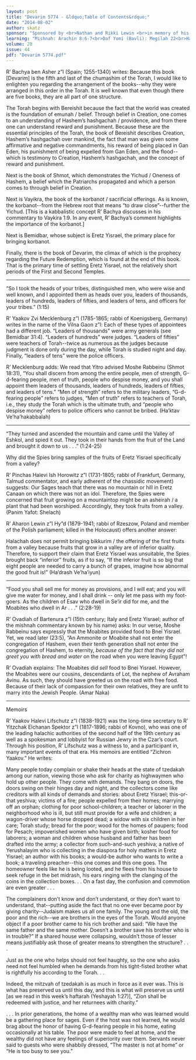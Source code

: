 ```yaml
---
layout: post
title: "Devarim 5774 - &ldquo;Table of Contents&rdquo;"
date: "2014-08-02"
author: skatz
sponsor: "Sponsored by <br>Nathan and Rikki Lewin <br>in memory of his mother <br>Pessel bat Naftali Sternheim Lewin a&rdquo;h"
learning: "Mishnah: Arachin 8:6-7<br>Daf Yomi (Bavli): Megilah 22<br>Halachah: Mishnah Berurah 433:10-434:1"
volume: 28
issue: 44
pdf: "Devarim 5774.pdf"
---
```


R&rsquo; Bachya ben Asher z&rdquo;l (Spain; 1255-1340) writes: Because this book \[Devarim\] is the fifth and last of the chumashim of the Torah, I would like to enlighten you regarding the arrangement of the books--why they were arranged in this order in the Torah.  It is well known that even though there are five books, they are all part of one structure.

The Torah begins with Bereishit because the fact that the world was created is the foundation of emunah / belief.  Through belief in Creation, one comes to an understanding of Hashem&rsquo;s hashgachah / providence, and from there one can understand reward and punishment.  Because these are the essential principles of the Torah, the book of Bereishit describes Creation, Hashem&rsquo;s hashgachah over mankind, the fact that man was given some affirmative and negative commandments, his reward of being placed in Gan Eden, his punishment of being expelled from Gan Eden, and the flood--which is testimony to Creation, Hashem&rsquo;s hashgachah, and the concept of reward and punishment.

Next is the book of Shmot, which demonstrates the Yichud / Oneness of Hashem, a belief which the Patriarchs propagated and which a person comes to through belief in Creation.

Next is Vayikra, the book of the korbanot / sacrificial offerings.  As is known, the korbanot--from the Hebrew root that means &ldquo;to draw close&rdquo;--further the Yichud.  \[This is a kabbalistic concept R&rsquo; Bachya discusses in his commentary to Vaykira 1:9.  In any event, R&rsquo; Bachya&rsquo;s comment highlights the importance of the korbanot.\]

Next is Bemidbar, whose subject is Eretz Yisrael, the primary place for bringing korbanot.

Finally, there is the book of Devarim, the climax of which is the prophecy regarding the Future Redemption, which is found at the end of this book.  That is the primary time of settling Eretz Yisrael, not the relatively short periods of the First and Second Temples.

********

&ldquo;So I took the heads of your tribes, distinguished men, who were wise and well known, and I appointed them as heads over you, leaders of thousands, leaders of hundreds, leaders of fifties, and leaders of tens, and officers for your tribes.&rdquo;  (1:15)

R&rsquo; Yaakov Zvi Mecklenburg z&rdquo;l (1785-1865; rabbi of Koenigsberg, Germany) writes in the name of the Vilna Gaon z&rdquo;l: Each of these types of appointees had a different job.  &ldquo;Leaders of thousands&rdquo; were army generals (see Bemidbar 31:4).  &ldquo;Leaders of hundreds&rdquo; were judges.  &ldquo;Leaders of fifties&rdquo; were teachers of Torah--twice as numerous as the judges because judgment is done only during the day, while Torah is studied night and day.  Finally, &ldquo;leaders of tens&rdquo; were the police officers.

R&rsquo; Mecklenburg adds: We read that Yitro advised Moshe Rabbeinu (Shmot 18:31), &ldquo;You shall discern from among the entire people, men of strength, G-d-fearing people, men of truth, people who despise money, and you shall appoint them leaders of thousands, leaders of hundreds, leaders of fifties, and leaders of tens.&rdquo;  &ldquo;Men of strength&rdquo; refers to the military leaders, &ldquo;G-d-fearing people&rdquo; refers to judges, &ldquo;Men of truth&rdquo; refers to teachers of Torah, i.e., they study the Torah which is the ultimate truth, and &ldquo;people who despise money&rdquo; refers to police officers who cannot be bribed.  (Ha&rsquo;ktav Ve&rsquo;ha&rsquo;hakabbalah)

********

&ldquo;They turned and ascended the mountain and came until the Valley of Eshkol, and spied it out.  They took in their hands from the fruit of the Land and brought it down to us . . .&rdquo;  (1:24-25)

Why did the Spies bring samples of the fruits of Eretz Yisrael specifically from a valley?

R&rsquo; Pinchas Halevi Ish Horowitz z&rdquo;l (1731-1805; rabbi of Frankfurt, Germany, Talmud commentator, and early adherent of the chassidic movement) suggests: Our Sages teach that there was no mountain or hill in Eretz Canaan on which there was not an idol.  Therefore, the Spies were concerned that fruit growing on a mountaintop might be an asheirah / a plant that had been worshiped.  Accordingly, they took fruits from a valley.  (Panim Yafot: Shelach)

R&rsquo; Aharon Lewin z&rdquo;l Hy&rdquo;d (1879-1941; rabbi of Rzeszow, Poland and member of the Polish parliament; killed in the Holocaust) offers another answer:

Halachah does not permit bringing bikkurim / the offering of the first fruits from a valley because fruits that grow in a valley are of inferior quality.  Therefore, to support their claim that Eretz Yisrael was unsuitable, the Spies brought back &ldquo;inferior&rdquo; fruits, as if to say, &ldquo;If the inferior fruit is so big that eight people are needed to carry a bunch of grapes, imagine how abnormal the good fruit is!&rdquo;  (Ha&rsquo;drash Ve&rsquo;ha&rsquo;iyun)

********

&ldquo;Food you shall sell me for money as provisions, and I will eat; and you will give me water for money, and I shall drink -- only let me pass with my foot-goers.  As the children of Esav who dwell in Se&rsquo;ir did for me, and the Moabites who dwell in Ar . . .&rdquo;  (2:28-19)

R&rsquo; Ovadiah of Bartenura z&rdquo;l (15th century; Italy and Eretz Yisrael; author of the mishnah commentary known by his name) asks:  In our verse, Moshe Rabbeinu says expressly that the Moabites provided food to Bnei Yisrael.  Yet, we read later (23:5), &ldquo;An Ammonite or Moabite shall not enter the congregation of Hashem, even their tenth generation shall not enter the congregation of Hashem, to eternity, *because of the fact that they did not greet you with bread and water* on the road when you were leaving Egypt&rdquo;!

R&rsquo; Ovadiah explains: The Moabites did *sell* food to Bnei Yisrael.  However, the Moabites were our cousins, descendants of Lot, the nephew of Avraham Avinu.  As such, they should have greeted us on the road with free food.  Because of their lack of compassion for their own relatives, they are unfit to marry into the Jewish People.  (Amar Naka)

********

Memoirs

R&rsquo; Yaakov Halevi Lifschutz z"l (1838-1921) was the long-time secretary to R&rsquo; Yitzchak Elchanan Spektor z&rdquo;l (1817-1896; rabbi of Kovno), who was one of the leading halachic authorities of the second half of the 19th century as well as a spokesman and lobbyist for Russian Jewry in the Czar&rsquo;s court.  Through his position, R&rsquo; Lifschutz was a witness to, and a participant in, many important events of that era.  His memoirs are entitled &ldquo;Zichron Yaakov.&rdquo;  He writes:

Many people today complain or shake their heads at the state of tzedakah among our nation, viewing those who ask for charity as highwaymen who hold up other people.  They come with demands.  They bang on doors, the doors swing on their hinges day and night, and the collectors come like creditors with all kinds of demands and stories: about Eretz Yisrael; this-or-that yeshiva; victims of a fire; people expelled from their homes; marrying off an orphan; clothing for poor school-children; a teacher or laborer in the neighborhood who is ill, but still must provide for a wife and children; a wagon-driver whose horse dropped dead; a widow with six children in her care; Torah study; bread for the poor; wood for the homes of paupers; food for Pesach; impoverished women who have given birth; kosher food for laborers; a woman and children whose husband and father has been drafted into the army; a collector from such-and-such yeshiva; a native of Yerushalayim who is collecting in the diaspora for holy matters in Eretz Yisrael; an author with his books; a would-be author who wants to write a book; a traveling preacher--this one comes and this one goes.  The homeowner feels like he is being looted, and he flees from his house to seek refuge in the bet midrash, his ears ringing with the clanging of the coins in the collection boxes. . .  On a fast day, the confusion and commotion are even greater . . .

The complainers don&rsquo;t know and don&rsquo;t understand, or they don&rsquo;t want to understand, that--putting aside the fact that no one ever became poor by giving charity--Judaism makes us all one family.  The young and the old, the poor and the rich--we are brothers in the eyes of the Torah.  Would anyone object if a poor brother came to his rich brother and said: &ldquo;We have the same father and the same mother.  Doesn&rsquo;t a brother save his brother who is in trouble?&rdquo;  If a shared house were collapsing, wouldn&rsquo;t those of lesser means justifiably ask those of greater means to strengthen the structure? . . .

Just as the one who helps should not feel haughty, so the one who asks need not feel humbled when he demands from his tight-fisted brother what is rightfully his according to the Torah. . .

Indeed, the mitzvah of tzedakah is as much in force as it ever was.  This is what has preserved us until this day, and this is what will preserve us until \[as we read in this week&rsquo;s haftarah (Yeshayah 1:27)\], &ldquo;Zion shall be redeemed with justice, and her returnees with charity.&rdquo;

. . . In prior generations, the home of a wealthy man who was learned would be a gathering place for sages.  Even if the host was not learned, he would brag about the honor of having G-d-fearing people in his home, eating occasionally at his table.  The poor were made to feel at home, and the wealthy did not have any feelings of superiority over them.  Servants never said to guests who were shabbily dressed, &ldquo;The master is not at home&rdquo; or &ldquo;He is too busy to see you.&rdquo;
